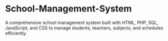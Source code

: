 # School-Management-System
A comprehensive school management system built with HTML, PHP, SQL, JavaScript, and CSS to manage students, teachers, subjects, and schedules efficiently.
